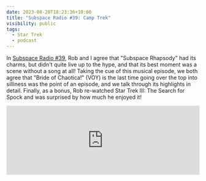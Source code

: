 ```yaml
---
date: 2023-08-20T18:23:36+10:00
title: "Subspace Radio #39: Camp Trek"
visibility: public
tags:
  - Star Trek
  - podcast
---
```

In [Subspace Radio #39](https://www.subspace.fm/episodes/episode-39-camp-trek-snw-2x09-subspace-rhapsody), Rob and I agree that "Subspace Rhapsody" had its charms, but didn't quite live up to the hype, and that its best moment was a scene without a song at all! Taking the cue of this musical episode, we both agree that "Bride of Chaotica!" (VOY) is the last time going over the top into silliness was the point of an episode, and we talk through its highlights in detail. Finally, as a bonus, Rob re-watched Star Trek III: The Search for Spock and was surprised by how much he enjoyed it!

<iframe width="100%" height="180" frameborder="no" scrolling="no" seamless src="https://share.transistor.fm/e/0996a9e4"></iframe>
